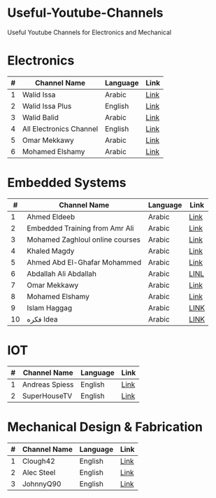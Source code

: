 # Useful-Youtube-Channels
Useful Youtube Channels for Electronics and Mechanical


# Electronics
| # | Channel Name | Language | Link |
| - | ------------ | -------- | ---- |
| 1 | Walid Issa   | Arabic   | [Link](https://www.youtube.com/channel/UCUNpxcO109gQx7yYxAtXHmA) |
| 2 | Walid Issa Plus | English | [Link](https://www.youtube.com/c/AllElectronicsChannel/videos) |
| 3 | Walid Balid | Arabic | [Link](https://www.youtube.com/c/WalidBalid/) |
| 4 | All Electronics Channel | English | [Link](https://www.youtube.com/c/AllElectronicsChannel) |
| 5 | Omar Mekkawy | Arabic | [Link](https://www.youtube.com/OmarMekkawy) |
| 6 | Mohamed Elshamy | Arabic | [Link](https://www.youtube.com/channel/UCYbfrL-4UoW3nm89uRI4WbQ) |

# Embedded Systems
| # | Channel Name | Language | Link |
| - | ------------ | -------- | ---- |
| 1 | Ahmed Eldeeb   | Arabic   | [Link](https://www.youtube.com/channel/UC02vVZpySDPNRZvfju1tA8w) |
| 2 | Embedded Training from Amr Ali | Arabic | [Link](https://www.youtube.com/channel/UC5NTpGcnlx3XwGAlFaYJnBg/videos) |
| 3 | Mohamed Zaghloul online courses | Arabic | [Link](https://www.youtube.com/channel/UCvF_QgqLpNm-LNi-GANvs_w) |
| 4 | Khaled Magdy | Arabic | [Link](https://www.youtube.com/channel/UC5Rg0IiTHhtd8qs-DNBZBDQ) |
| 5 | Ahmed Abd El-Ghafar Mohammed | Arabic | [Link](https://www.youtube.com/channel/UCQp1_vloxxLu7fMRw-A6V8A ) |
| 6 | Abdallah Ali Abdallah | Arabic | [LINL](https://www.youtube.com/channel/UC1BVRyF4COwzQmvfC3MoOEg) |
| 7 | Omar Mekkawy | Arabic | [Link](https://www.youtube.com/OmarMekkawy) |
| 8 | Mohamed Elshamy | Arabic | [Link](https://www.youtube.com/channel/UCYbfrL-4UoW3nm89uRI4WbQ) |
| 9 | Islam Haggag | Arabic | [LINK](https://www.youtube.com/channel/UCNDQMIV2Dq5sAQ8hj6BwSzw) |
| 10 | فكره Idea | Arabic | [LINK](https://www.youtube.com/channel/UCbZ7PLd5LAnje1hpyoiRW0A) |


# IOT
| # | Channel Name | Language | Link |
| - | ------------ | -------- | ---- |
| 1 | Andreas Spiess     | English  | [Link](https://www.youtube.com/c/AndreasSpiess) |
| 2 | SuperHouseTV | English | [Link](https://www.youtube.com/c/SuperHouseTV) |


# Mechanical Design & Fabrication
| # | Channel Name | Language | Link |
| - | ------------ | -------- | ---- |
| 1 | Clough42     | English  | [Link](https://www.youtube.com/c/Clough42) |
| 2 | Alec Steel   | English  | [Link](https://www.youtube.com/c/AlecSteele) |
| 3 | JohnnyQ90    | English  | [Link](https://www.youtube.com/c/johnnyq90) |